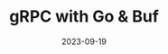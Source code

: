 ---
title: gRPC with Go & Buf
description: gRPC with Go and Buf
date: 2023-09-19
tags: [gRPC, Buf, Go]
draft: true
---